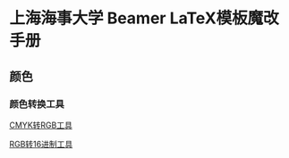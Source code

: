 # 上海海事大学 Beamer LaTeX模板魔改手册


## 颜色



### 颜色转换工具

[CMYK转RGB工具](https://www.rapidtables.org/zh-CN/convert/color/cmyk-to-rgb.html)

[RGB转16进制工具](https://www.toolhelper.cn/Color/RGBToHex)
